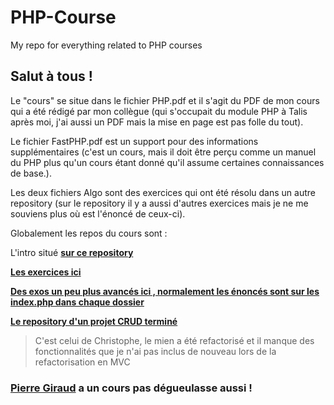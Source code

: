 # PHP-Course
My repo for everything related to PHP courses

## Salut à tous !

Le "cours" se situe dans le fichier PHP.pdf et il s'agit du PDF de mon cours qui a été rédigé par mon collègue (qui s'occupait du module PHP à Talis après moi, j'ai aussi un PDF mais la mise en page est pas folle du tout).

Le fichier FastPHP.pdf est un support pour des informations supplémentaires (c'est un cours, mais il doit être perçu comme un manuel du PHP plus qu'un cours étant donné qu'il assume certaines connaissances de base.).

Les deux fichiers Algo sont des exercices qui ont été résolu dans un autre repository (sur le repository il y a aussi d'autres exercices mais je ne me souviens plus où est l'énoncé de ceux-ci).

Globalement les repos du cours sont :

L'intro situé **[sur ce repository](https://github.com/NegiAlba/introphp)**

**[Les exercices ici](https://github.com/NegiAlba/introphp)**

**[Des exos un peu plus avancés ici , normalement les énoncés sont sur les index.php dans chaque dossier](https://github.com/NegiAlba/exointerphp)**

**[Le repository d'un projet CRUD terminé](https://github.com/chrisdu64/stuliday)**
>C'est celui de Christophe, le mien a été refactorisé et il manque des fonctionnalités que je n'ai pas inclus de nouveau lors de la refactorisation en MVC


### [Pierre Giraud](https://www.pierre-giraud.com/php-mysql-apprendre-coder-cours/) a un cours pas dégueulasse aussi !
